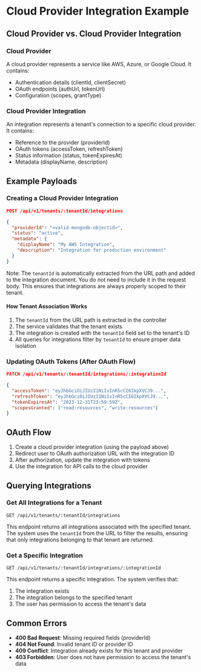 # Cloud Provider Integration Example

## Cloud Provider vs. Cloud Provider Integration

### Cloud Provider
A cloud provider represents a service like AWS, Azure, or Google Cloud. It contains:
- Authentication details (clientId, clientSecret)
- OAuth endpoints (authUrl, tokenUrl)
- Configuration (scopes, grantType)

### Cloud Provider Integration
An integration represents a tenant's connection to a specific cloud provider. It contains:
- Reference to the provider (providerId)
- OAuth tokens (accessToken, refreshToken)
- Status information (status, tokenExpiresAt)
- Metadata (displayName, description)

## Example Payloads

### Creating a Cloud Provider Integration

```json
POST /api/v1/tenants/:tenantId/integrations

{
  "providerId": "<valid-mongodb-objectid>",
  "status": "active",
  "metadata": {
    "displayName": "My AWS Integration",
    "description": "Integration for production environment"
  }
}
```

Note: The `tenantId` is automatically extracted from the URL path and added to the integration document. You do not need to include it in the request body. This ensures that integrations are always properly scoped to their tenant.

#### How Tenant Association Works

1. The `tenantId` from the URL path is extracted in the controller
2. The service validates that the tenant exists
3. The integration is created with the `tenantId` field set to the tenant's ID
4. All queries for integrations filter by `tenantId` to ensure proper data isolation

### Updating OAuth Tokens (After OAuth Flow)

```json
PATCH /api/v1/tenants/:tenantId/integrations/:integrationId

{
  "accessToken": "eyJhbGciOiJIUzI1NiIsInR5cCI6IkpXVCJ9...",
  "refreshToken": "eyJhbGciOiJIUzI1NiIsInR5cCI6IkpXVCJ9...",
  "tokenExpiresAt": "2023-12-31T23:59:59Z",
  "scopesGranted": ["read:resources", "write:resources"]
}
```

## OAuth Flow

1. Create a cloud provider integration (using the payload above)
2. Redirect user to OAuth authorization URL with the integration ID
3. After authorization, update the integration with tokens
4. Use the integration for API calls to the cloud provider

## Querying Integrations

### Get All Integrations for a Tenant

```
GET /api/v1/tenants/:tenantId/integrations
```

This endpoint returns all integrations associated with the specified tenant. The system uses the `tenantId` from the URL to filter the results, ensuring that only integrations belonging to that tenant are returned.

### Get a Specific Integration

```
GET /api/v1/tenants/:tenantId/integrations/:integrationId
```

This endpoint returns a specific integration. The system verifies that:
1. The integration exists
2. The integration belongs to the specified tenant
3. The user has permission to access the tenant's data

## Common Errors

- **400 Bad Request**: Missing required fields (providerId)
- **404 Not Found**: Invalid tenant ID or provider ID
- **409 Conflict**: Integration already exists for this tenant and provider
- **403 Forbidden**: User does not have permission to access the tenant's data